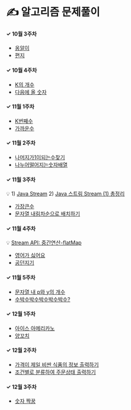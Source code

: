 # ✍️ 알고리즘 문제풀이

#### ✓ 10월 3주차

* [옹알이](https://school.programmers.co.kr/learn/courses/30/lessons/120956)
* [편지](https://school.programmers.co.kr/learn/courses/30/lessons/120898)

#### ✓ 10월 4주차

* [K의 개수](https://school.programmers.co.kr/learn/courses/30/lessons/120887)
* [다음에 올 숫자](https://school.programmers.co.kr/learn/courses/30/lessons/120924)

#### ✓ 11월 1주차

* [K번째수](https://school.programmers.co.kr/learn/courses/30/lessons/42748)
* [가까운수](https://school.programmers.co.kr/learn/courses/30/lessons/120890)

#### ✓ 11월 2주차

* [나머지가1이되는수찾기](https://school.programmers.co.kr/learn/courses/30/lessons/87389)
* [나누어떨어지는숫자배열](https://school.programmers.co.kr/learn/courses/30/lessons/12910)

#### ✓ 11월 3주차

💡 1) [Java Stream](https://yeonyeon.tistory.com/74) 2) [Java 스트림 Stream (1) 총정리](https://futurecreator.github.io/2018/08/26/java-8-streams/)

* [가장큰수](https://school.programmers.co.kr/learn/courses/30/lessons/42746)
* [문자열 내림차순으로 배치하기](https://school.programmers.co.kr/learn/courses/30/lessons/12917)

#### ✓ 11월 4주차

💡 [Stream API: 중간연산-flatMap](https://dev-kani.tistory.com/33)

* [영어가 싫어요](https://school.programmers.co.kr/learn/courses/30/lessons/120894)
* [공던지기](https://school.programmers.co.kr/learn/courses/30/lessons/120843)

#### ✓ 11월 5주차

* [문자열 내 p와 y의 개수](https://school.programmers.co.kr/learn/courses/30/lessons/12916)
* [수박수박수박수박수박수?](https://school.programmers.co.kr/learn/courses/30/lessons/12922)

#### ✓ 12월 1주차

* [아이스 아메리카노](https://school.programmers.co.kr/learn/courses/30/lessons/120819)  
* [양꼬치](https://school.programmers.co.kr/learn/courses/30/lessons/120830)

#### ✓ 12월 2주차

* [가격이 제일 비싼 식품의 정보 출력하기](https://school.programmers.co.kr/learn/courses/30/lessons/131115)
* [조건별로 분류하여 주문상태 출력하기](https://school.programmers.co.kr/learn/courses/30/lessons/131113)

#### ✓ 12월 3주차

* [숫자 짝꿍](https://school.programmers.co.kr/learn/courses/30/lessons/131128)